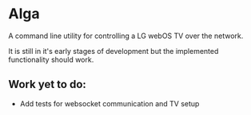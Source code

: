 Alga
====

A command line utility for controlling a LG webOS TV over the network.

It is still in it's early stages of development but the implemented functionality should work.

Work yet to do:
---------------

* Add tests for websocket communication and TV setup
